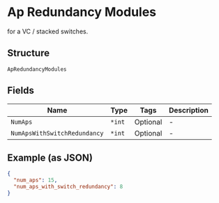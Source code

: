 
# Ap Redundancy Modules

for a VC / stacked switches.

## Structure

`ApRedundancyModules`

## Fields

| Name | Type | Tags | Description |
|  --- | --- | --- | --- |
| `NumAps` | `*int` | Optional | - |
| `NumApsWithSwitchRedundancy` | `*int` | Optional | - |

## Example (as JSON)

```json
{
  "num_aps": 15,
  "num_aps_with_switch_redundancy": 8
}
```

